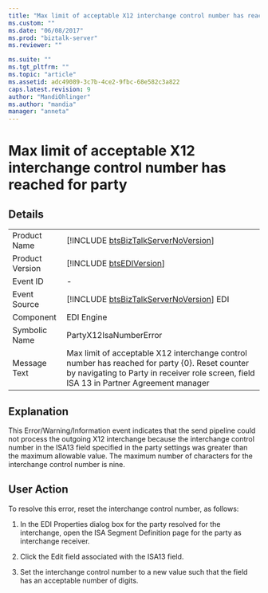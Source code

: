 ```yaml
---
title: "Max limit of acceptable X12 interchange control number has reached for party | Microsoft Docs"
ms.custom: ""
ms.date: "06/08/2017"
ms.prod: "biztalk-server"
ms.reviewer: ""

ms.suite: ""
ms.tgt_pltfrm: ""
ms.topic: "article"
ms.assetid: adc49089-3c7b-4ce2-9fbc-68e582c3a822
caps.latest.revision: 9
author: "MandiOhlinger"
ms.author: "mandia"
manager: "anneta"
---
```

# Max limit of acceptable X12 interchange control number has reached for party
## Details  
  
|                 |                                                                                                                                                                                           |
|-----------------|-------------------------------------------------------------------------------------------------------------------------------------------------------------------------------------------|
|  Product Name   |                                                    [!INCLUDE [btsBizTalkServerNoVersion](../includes/btsbiztalkservernoversion-md.md)]                                                    |
| Product Version |                                                                [!INCLUDE [btsEDIVersion](../includes/btsediversion-md.md)]                                                                |
|    Event ID     |                                                                                             -                                                                                             |
|  Event Source   |                                                  [!INCLUDE [btsBizTalkServerNoVersion](../includes/btsbiztalkservernoversion-md.md)] EDI                                                  |
|    Component    |                                                                                        EDI Engine                                                                                         |
|  Symbolic Name  |                                                                                  PartyX12IsaNumberError                                                                                   |
|  Message Text   | Max limit of acceptable X12 interchange control number has reached for party {0}. Reset counter by navigating to Party in receiver role screen, field ISA 13 in Partner Agreement manager |
  
## Explanation  
 This Error/Warning/Information event indicates that the send pipeline could not process the outgoing X12 interchange because the interchange control number in the ISA13 field specified in the party settings was greater than the maximum allowable value. The maximum number of characters for the interchange control number is nine.  
  
## User Action  
 To resolve this error, reset the interchange control number, as follows:  
  
1.  In the EDI Properties dialog box for the party resolved for the interchange, open the ISA Segment Definition page for the party as interchange receiver.  
  
2.  Click the Edit field associated with the ISA13 field.  
  
3.  Set the interchange control number to a new value such that the field has an acceptable number of digits.